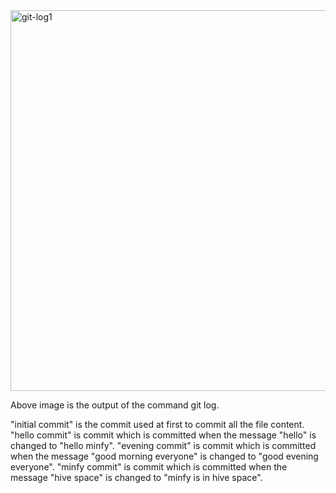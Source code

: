 <img width="609" alt="git-log1" src="https://github.com/user-attachments/assets/7fd7a718-d9be-435f-b966-bf4bdd6b2d99" />

Above image is the output of the command git log.

"initial commit" is the commit used at first to commit all the file content.
"hello commit" is commit which is committed when the message "hello" is changed to "hello minfy".
"evening commit" is commit which is committed when the message "good morning everyone" is changed to "good evening everyone".
"minfy commit" is commit which is committed when the message "hive space" is changed to "minfy is in hive space".
